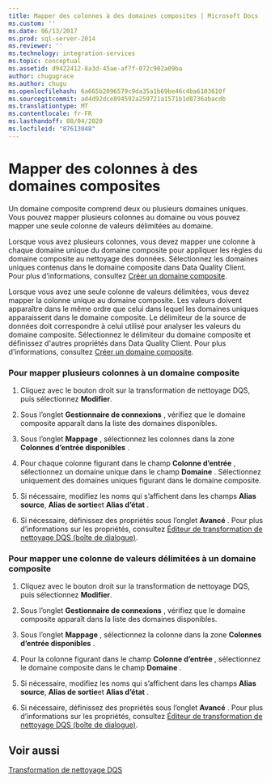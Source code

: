 ```yaml
---
title: Mapper des colonnes à des domaines composites | Microsoft Docs
ms.custom: ''
ms.date: 06/13/2017
ms.prod: sql-server-2014
ms.reviewer: ''
ms.technology: integration-services
ms.topic: conceptual
ms.assetid: d9422412-8a3d-45ae-af7f-072c902a09ba
author: chugugrace
ms.author: chugu
ms.openlocfilehash: 6a665b2096579c9da35a1b69be46c4ba6103610f
ms.sourcegitcommit: ad4d92dce894592a259721a1571b1d8736abacdb
ms.translationtype: MT
ms.contentlocale: fr-FR
ms.lasthandoff: 08/04/2020
ms.locfileid: "87613048"
---
```

# <a name="map-columns-to-composite-domains"></a>Mapper des colonnes à des domaines composites
  Un domaine composite comprend deux ou plusieurs domaines uniques. Vous pouvez mapper plusieurs colonnes au domaine ou vous pouvez mapper une seule colonne de valeurs délimitées au domaine.  
  
 Lorsque vous avez plusieurs colonnes, vous devez mapper une colonne à chaque domaine unique du domaine composite pour appliquer les règles du domaine composite au nettoyage des données. Sélectionnez les domaines uniques contenus dans le domaine composite dans Data Quality Client. Pour plus d’informations, consultez [Créer un domaine composite](../../../data-quality-services/create-a-composite-domain.md).  
  
 Lorsque vous avez une seule colonne de valeurs délimitées, vous devez mapper la colonne unique au domaine composite. Les valeurs doivent apparaître dans le même ordre que celui dans lequel les domaines uniques apparaissent dans le domaine composite. Le délimiteur de la source de données doit correspondre à celui utilisé pour analyser les valeurs du domaine composite. Sélectionnez le délimiteur du domaine composite et définissez d'autres propriétés dans Data Quality Client. Pour plus d’informations, consultez [Créer un domaine composite](../../../data-quality-services/create-a-composite-domain.md).  
  
### <a name="to-map-multiple-columns-to-a-composite-domain"></a>Pour mapper plusieurs colonnes à un domaine composite  
  
1.  Cliquez avec le bouton droit sur la transformation de nettoyage DQS, puis sélectionnez **Modifier**.  
  
2.  Sous l’onglet **Gestionnaire de connexions** , vérifiez que le domaine composite apparaît dans la liste des domaines disponibles.  
  
3.  Sous l’onglet **Mappage** , sélectionnez les colonnes dans la zone **Colonnes d’entrée disponibles** .  
  
4.  Pour chaque colonne figurant dans le champ **Colonne d’entrée** , sélectionnez un domaine unique dans le champ **Domaine** . Sélectionnez uniquement des domaines uniques figurant dans le domaine composite.  
  
5.  Si nécessaire, modifiez les noms qui s’affichent dans les champs **Alias source**, **Alias de sortie**et **Alias d’état** .  
  
6.  Si nécessaire, définissez des propriétés sous l’onglet **Avancé** . Pour plus d’informations sur les propriétés, consultez [Éditeur de transformation de nettoyage DQS (boîte de dialogue)](../../dqs-cleansing-transformation-editor-dialog-box.md).  
  
### <a name="to-map-a-column-with-delimited-values-to-a-composite-domain"></a>Pour mapper une colonne de valeurs délimitées à un domaine composite  
  
1.  Cliquez avec le bouton droit sur la transformation de nettoyage DQS, puis sélectionnez **Modifier**.  
  
2.  Sous l’onglet **Gestionnaire de connexions** , vérifiez que le domaine composite apparaît dans la liste des domaines disponibles.  
  
3.  Sous l’onglet **Mappage** , sélectionnez la colonne dans la zone **Colonnes d’entrée disponibles** .  
  
4.  Pour la colonne figurant dans le champ **Colonne d’entrée** , sélectionnez le domaine composite dans le champ **Domaine** .  
  
5.  Si nécessaire, modifiez les noms qui s’affichent dans les champs **Alias source**, **Alias de sortie**et **Alias d’état** .  
  
6.  Si nécessaire, définissez des propriétés sous l’onglet **Avancé** . Pour plus d’informations sur les propriétés, consultez [Éditeur de transformation de nettoyage DQS (boîte de dialogue)](../../dqs-cleansing-transformation-editor-dialog-box.md).  
  
## <a name="see-also"></a>Voir aussi  
 [Transformation de nettoyage DQS](dqs-cleansing-transformation.md)  
  
  
